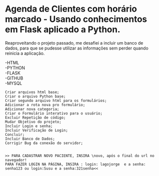 <h1> Agenda de Clientes com horário marcado - Usando conhecimentos em Flask aplicado a Python. </h1>

Reaproveitando o projeto passado, me desafiei a incluir um banco de dados, para que se pudesse utilizar as informações sem perder quando reinicia a aplicação.

-HTML \
-PYTHON\
-FLASK\
-GITHUB\
-MYSQL


```
Criar arquivos html base;
Criar o arquivo Python base;
Criar segundo arquivo html para os formulários;
Adicionar a rota nova pro formulário;
Adicionar nova categoria;
Criar o Formulário interativo para o usuário;
Excluir Repetição de código;
Mudar Objetivo do projeto;
Incluir Login e senha;
Incluir Verificação de Login;
Concluir;
Incluir Banco de Dados;
Corrigir Bug da conexão do servidor;


>> PARA CADASTRAR NOVO PACIENTE, INSIRA \novo, após o final do url no navegador!
PARA FAZER LOGIN NA PÁGINA, INSIRA : login: lagojorge  e a senha: senha123 ou login:Susu e a senha:321senha<<

```
